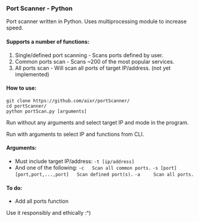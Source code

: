 ### Port Scanner - Python

Port scanner written in Python. Uses multiprocessing module to increase speed.

#### Supports a number of functions:
1. Single/defined port scanning - Scans ports defined by user. 
2. Common ports scan - Scans ~200 of the most popular services.
3. All ports scan - Will scan all ports of target IP/address. (not yet implemented)

#### How to use:
```
git clone https://github.com/aixr/portScanner/
cd portScanner/
python portScan.py [arguments]
```

Run without any arguments and select target IP and mode in the program.

Run with arguments to select IP and functions from CLI.

#### Arguments:
- Must include target IP/address: 
`-t [ip/address]`
- And one of the following:
`-c	  Scan all common ports.`
`-s [port] [port,port,...,port]   Scan defined port(s).`
`-a 	Scan all ports.`

#### To do:
- Add all ports function

Use it responsibly and ethically :^)
